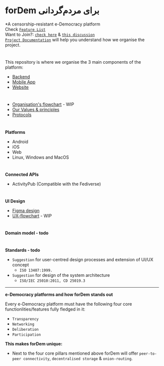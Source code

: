 # forDem برای مردم‌گردانی
*A censorship-resistant e-Democracy platform  
Check [`Feature List`](https://github.com/tcfev/forDem/issues/85)  
Want to Join?: [`check here`](https://github.com/tcfev/forDem/issues/61)  & [`this discussion`](https://github.com/tcfev/forDem/discussions/52)  
[`Project Documentation`](https://github.com/tcfev/forDem-documentation) will help you understand how we organise the project.
#
This repository is where we organise the 3 main components of the platform:
* [Backend](https://github.com/tcfev/fordem-backend)
* [Mobile App](https://github.com/tcfev/fordem-app)
* [Website](https://github.com/tcfev/fordem-website)
#
* [Organisation's flowchart](https://github.com/tcfev/forDem/blob/main/.assets/organisation.md) - WIP
* [Our Values & principles](https://github.com/tcfev/forDem/issues/57)
* [Protocols](https://github.com/tcfev/forDem/tree/main/.assets/.protocols)
#
**Platforms**
- Android
- iOS
- Web
- Linux, Windows and MacOS
#
**Connected APIs**
- ActivityPub (Compatible with the Fediverse)
#
**UI Design**  
* [Figma design](https://www.figma.com/file/VHFRoqXfhc2ThZQMZUXcje/%D8%A8%D8%B1%D8%A7%DB%8C-%D9%85%D8%B1%D8%AF%D9%85%E2%80%8C%D8%B3%D8%A7%D9%84%D8%A7%D8%B1%DB%8C%2Ff%C3%BCrDem?node-id=0%3A1)  
* [UX-flowchart](https://github.com/tcfev/forDem/blob/main/.assets/ux-flowchart.md) - WIP
#
**Domain model - todo**  
#
**Standards - todo**  
- `Suggestion` for user-centred design processes and extension of UI/UX concept
    * `ISO 13407:1999.`
- `Suggestion` for design of the system architecture
    * `ISO/IEC 25010:2011, CD 25019.3`
---
**e-Democracy platforms and how forDem stands out**  

Every e-Democracy platform must have the following four core functionlities/features fully fledged in it: 
- `Transparency`
- `Networking`
- `Deliberation`
- `Participation`

**This makes forDem unique:**  
* Next to the four core pillars mentioned above forDem will offer `peer-to-peer connectivity`, `decentralised storage` & `onion-routing`.

